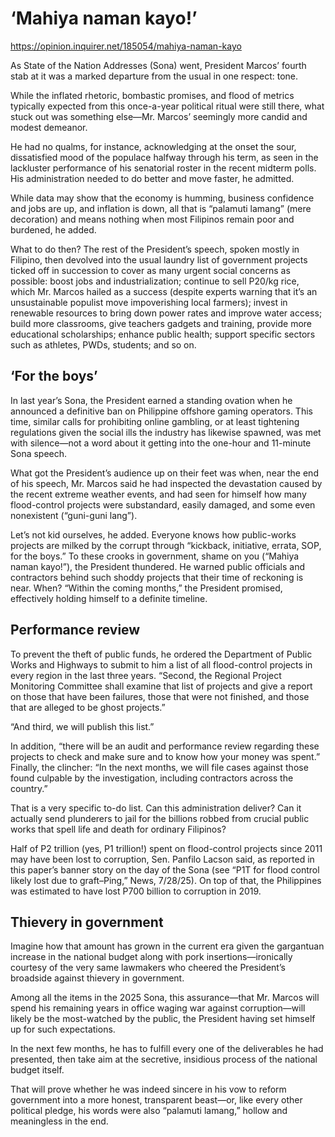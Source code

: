 # ‘Mahiya naman kayo!’

https://opinion.inquirer.net/185054/mahiya-naman-kayo



As State of the Nation Addresses (Sona) went, President Marcos’ fourth stab at it was a marked departure from the usual in one respect: tone.

While the inflated rhetoric, bombastic promises, and flood of metrics typically expected from this once-a-year political ritual were still there, what stuck out was something else—Mr. Marcos’ seemingly more candid and modest demeanor.

He had no qualms, for instance, acknowledging at the onset the sour, dissatisfied mood of the populace halfway through his term, as seen in the lackluster performance of his senatorial roster in the recent midterm polls. His administration needed to do better and move faster, he admitted.

While data may show that the economy is humming, business confidence and jobs are up, and inflation is down, all that is “palamuti lamang” (mere decoration) and means nothing when most Filipinos remain poor and burdened, he added.

What to do then? The rest of the President’s speech, spoken mostly in Filipino, then devolved into the usual laundry list of government projects ticked off in succession to cover as many urgent social concerns as possible: boost jobs and industrialization; continue to sell P20/kg rice, which Mr. Marcos hailed as a success (despite experts warning that it’s an unsustainable populist move impoverishing local farmers); invest in renewable resources to bring down power rates and improve water access; build more classrooms, give teachers gadgets and training, provide more educational scholarships; enhance public health; support specific sectors such as athletes, PWDs, students; and so on.



##  ‘For the boys’



In last year’s Sona, the President earned a standing ovation when he announced a definitive ban on Philippine offshore gaming operators. This time, similar calls for prohibiting online gambling, or at least tightening regulations given the social ills the industry has likewise spawned, was met with silence—not a word about it getting into the one-hour and 11-minute Sona speech.

What got the President’s audience up on their feet was when, near the end of his speech, Mr. Marcos said he had inspected the devastation caused by the recent extreme weather events, and had seen for himself how many flood-control projects were substandard, easily damaged, and some even nonexistent (“guni-guni lang”).

Let’s not kid ourselves, he added. Everyone knows how public-works projects are milked by the corrupt through “kickback, initiative, errata, SOP, for the boys.” To these crooks in government, shame on you (“Mahiya naman kayo!”), the President thundered. He warned public officials and contractors behind such shoddy projects that their time of reckoning is near. When? “Within the coming months,” the President promised, effectively holding himself to a definite timeline.



##  Performance review



To prevent the theft of public funds, he ordered the Department of Public Works and Highways to submit to him a list of all flood-control projects in every region in the last three years. “Second, the Regional Project Monitoring Committee shall examine that list of projects and give a report on those that have been failures, those that were not finished, and those that are alleged to be ghost projects.”

“And third, we will publish this list.”

In addition, “there will be an audit and performance review regarding these projects to check and make sure and to know how your money was spent.” Finally, the clincher: “In the next months, we will file cases against those found culpable by the investigation, including contractors across the country.”

That is a very specific to-do list. Can this administration deliver? Can it actually send plunderers to jail for the billions robbed from crucial public works that spell life and death for ordinary Filipinos?

Half of P2 trillion (yes, P1 trillion!) spent on flood-control projects since 2011 may have been lost to corruption, Sen. Panfilo Lacson said, as reported in this paper’s banner story on the day of the Sona (see “P1T for flood control likely lost due to graft–Ping,” News, 7/28/25). On top of that, the Philippines was estimated to have lost P700 billion to corruption in 2019.



##  Thievery in government



Imagine how that amount has grown in the current era given the gargantuan increase in the national budget along with pork insertions—ironically courtesy of the very same lawmakers who cheered the President’s broadside against thievery in government.

Among all the items in the 2025 Sona, this assurance—that Mr. Marcos will spend his remaining years in office waging war against corruption—will likely be the most-watched by the public, the President having set himself up for such expectations.

In the next few months, he has to fulfill every one of the deliverables he had presented, then take aim at the secretive, insidious process of the national budget itself.

That will prove whether he was indeed sincere in his vow to reform government into a more honest, transparent beast—or, like every other political pledge, his words were also “palamuti lamang,” hollow and meaningless in the end.